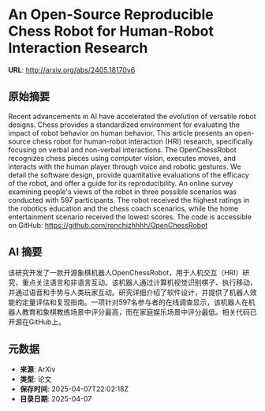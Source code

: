 # An Open-Source Reproducible Chess Robot for Human-Robot Interaction Research

**URL**: http://arxiv.org/abs/2405.18170v6

## 原始摘要

Recent advancements in AI have accelerated the evolution of versatile robot
designs. Chess provides a standardized environment for evaluating the impact of
robot behavior on human behavior. This article presents an open-source chess
robot for human-robot interaction (HRI) research, specifically focusing on
verbal and non-verbal interactions. The OpenChessRobot recognizes chess pieces
using computer vision, executes moves, and interacts with the human player
through voice and robotic gestures. We detail the software design, provide
quantitative evaluations of the efficacy of the robot, and offer a guide for
its reproducibility. An online survey examining people's views of the robot in
three possible scenarios was conducted with 597 participants. The robot
received the highest ratings in the robotics education and the chess coach
scenarios, while the home entertainment scenario received the lowest scores.
The code is accessible on GitHub: https://github.com/renchizhhhh/OpenChessRobot


## AI 摘要

该研究开发了一款开源象棋机器人OpenChessRobot，用于人机交互（HRI）研究，重点关注语言和非语言互动。该机器人通过计算机视觉识别棋子、执行移动，并通过语音和手势与人类玩家互动。研究详细介绍了软件设计，并提供了机器人效能的定量评估和复现指南。一项针对597名参与者的在线调查显示，该机器人在机器人教育和象棋教练场景中评分最高，而在家庭娱乐场景中评分最低。相关代码已开源在GitHub上。

## 元数据

- **来源**: ArXiv
- **类型**: 论文
- **保存时间**: 2025-04-07T22:02:18Z
- **目录日期**: 2025-04-07
